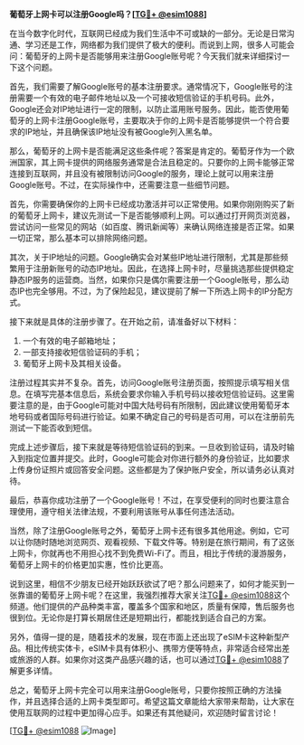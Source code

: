 **葡萄牙上网卡可以注册Google吗？[[TG💪+ @esim1088](https://t.me/s/esim1088)]**

在当今数字化时代，互联网已经成为我们生活中不可或缺的一部分。无论是日常沟通、学习还是工作，网络都为我们提供了极大的便利。而说到上网，很多人可能会问：葡萄牙的上网卡是否能够用来注册Google账号呢？今天我们就来详细探讨一下这个问题。

首先，我们需要了解Google账号的基本注册要求。通常情况下，Google账号的注册需要一个有效的电子邮件地址以及一个可接收短信验证的手机号码。此外，Google还会对IP地址进行一定的限制，以防止滥用账号服务。因此，能否使用葡萄牙的上网卡注册Google账号，主要取决于你的上网卡是否能够提供一个符合要求的IP地址，并且确保该IP地址没有被Google列入黑名单。

那么，葡萄牙的上网卡是否能满足这些条件呢？答案是肯定的。葡萄牙作为一个欧洲国家，其上网卡提供的网络服务通常是合法且稳定的。只要你的上网卡能够正常连接到互联网，并且没有被限制访问Google的服务，理论上就可以用来注册Google账号。不过，在实际操作中，还需要注意一些细节问题。

首先，你需要确保你的上网卡已经成功激活并可以正常使用。如果你刚刚购买了新的葡萄牙上网卡，建议先测试一下是否能够顺利上网。可以通过打开网页浏览器，尝试访问一些常见的网站（如百度、腾讯新闻等）来确认网络连接是否正常。如果一切正常，那么基本可以排除网络问题。

其次，关于IP地址的问题。Google确实会对某些IP地址进行限制，尤其是那些频繁用于注册新账号的动态IP地址。因此，在选择上网卡时，尽量挑选那些提供稳定静态IP服务的运营商。当然，如果你只是偶尔需要注册一个Google账号，那么动态IP也完全够用。不过，为了保险起见，建议提前了解一下所选上网卡的IP分配方式。

接下来就是具体的注册步骤了。在开始之前，请准备好以下材料：
1. 一个有效的电子邮箱地址；
2. 一部支持接收短信验证码的手机；
3. 葡萄牙上网卡及其相关设备。

注册过程其实并不复杂。首先，访问Google账号注册页面，按照提示填写相关信息。在填写完基本信息后，系统会要求你输入手机号码以接收短信验证码。这里需要注意的是，由于Google可能对中国大陆号码有所限制，因此建议使用葡萄牙本地号码或者国际号码进行验证。如果不确定自己的号码是否可用，可以在注册前先测试一下能否收到短信。

完成上述步骤后，接下来就是等待短信验证码的到来。一旦收到验证码，请及时输入到指定位置并提交。此时，Google可能会对你进行额外的身份验证，比如要求上传身份证照片或回答安全问题。这些都是为了保护账户安全，所以请务必认真对待。

最后，恭喜你成功注册了一个Google账号！不过，在享受便利的同时也要注意合理使用，遵守相关法律法规，不要利用该账号从事任何违法活动。

当然，除了注册Google账号之外，葡萄牙上网卡还有很多其他用途。例如，它可以让你随时随地浏览网页、观看视频、下载文件等。特别是在旅行期间，有了这张上网卡，你就再也不用担心找不到免费Wi-Fi了。而且，相比于传统的漫游服务，葡萄牙上网卡的价格更加实惠，性价比更高。

说到这里，相信不少朋友已经开始跃跃欲试了吧？那么问题来了，如何才能买到一张靠谱的葡萄牙上网卡呢？在这里，我强烈推荐大家关注[TG💪+ @esim1088](https://t.me/s/esim1088)这个频道。他们提供的产品种类丰富，覆盖多个国家和地区，质量有保障，售后服务也很到位。无论你是打算长期居住还是短期出行，都能找到适合自己的方案。

另外，值得一提的是，随着技术的发展，现在市面上还出现了eSIM卡这种新型产品。相比传统实体卡，eSIM卡具有体积小、携带方便等特点，非常适合经常出差或旅游的人群。如果你对这类产品感兴趣的话，也可以通过[TG💪+ @esim1088](https://t.me/s/esim1088)了解更多详情。

总之，葡萄牙上网卡完全可以用来注册Google账号，只要你按照正确的方法操作，并且选择合适的上网卡类型即可。希望这篇文章能给大家带来帮助，让大家在使用互联网的过程中更加得心应手。如果还有其他疑问，欢迎随时留言讨论！

[[TG💪+ @esim1088](https://t.me/s/esim1088) ![Image](https://i.postimg.cc/4NQfJmqS/Snipaste-2025-05-13-00-14-12.png)]